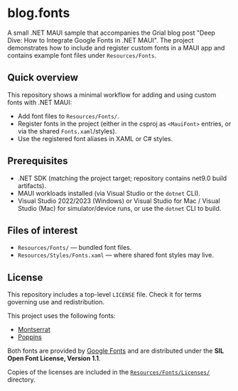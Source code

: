 # blog.fonts

A small .NET MAUI sample that accompanies the Grial blog post "Deep Dive: How to Integrate Google Fonts in .NET MAUI". The project demonstrates how to include and register custom fonts in a MAUI app and contains example font files under `Resources/Fonts`.

## Quick overview
This repository shows a minimal workflow for adding and using custom fonts with .NET MAUI:
- Add font files to `Resources/Fonts/`.
- Register fonts in the project (either in the csproj as `<MauiFont>` entries, or via the shared `Fonts.xaml`/styles).
- Use the registered font aliases in XAML or C# styles.

## Prerequisites
- .NET SDK (matching the project target; repository contains net9.0 build artifacts).
- MAUI workloads installed (via Visual Studio or the `dotnet` CLI).
- Visual Studio 2022/2023 (Windows) or Visual Studio for Mac / Visual Studio (Mac) for simulator/device runs, or use the `dotnet` CLI to build.

## Files of interest
- `Resources/Fonts/` — bundled font files.
- `Resources/Styles/Fonts.xaml` — where shared font styles may live.

## License
This repository includes a top-level `LICENSE` file. Check it for terms governing use and redistribution.

This project uses the following fonts:

- [Montserrat](https://fonts.google.com/specimen/Montserrat)  
- [Poppins](https://fonts.google.com/specimen/Poppins)

Both fonts are provided by [Google Fonts](https://fonts.google.com/) and are distributed under the **SIL Open Font License, Version 1.1**.

Copies of the licenses are included in the [`Resources/Fonts/Licenses/`](./Resources/Fonts/Licenses) directory.

